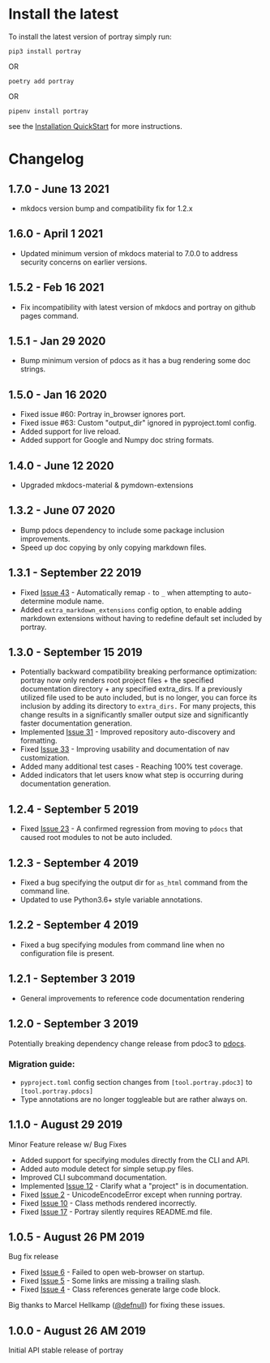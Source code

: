 Install the latest
===================

To install the latest version of portray simply run:

`pip3 install portray`

OR

`poetry add portray`

OR

`pipenv install portray`

see the [Installation QuickStart](https://timothycrosley.github.io/portray/docs/quick_start/1.-installation/) for more instructions.

Changelog
=========
## 1.7.0 - June 13 2021
- mkdocs version bump and compatibility fix for 1.2.x

## 1.6.0 - April 1 2021
- Updated minimum version of mkdocs material to 7.0.0 to address security concerns on earlier versions.

## 1.5.2 - Feb 16 2021
- Fix incompatibility with latest version of mkdocs and portray on github pages command.

## 1.5.1 - Jan 29 2020
- Bump minimum version of pdocs as it has a bug rendering some doc strings.

## 1.5.0 - Jan 16 2020
- Fixed issue #60: Portray in_browser ignores port.
- Fixed issue #63: Custom "output_dir" ignored in pyproject.toml config.
- Added support for live reload.
- Added support for Google and Numpy doc string formats.

## 1.4.0 - June 12 2020
- Upgraded mkdocs-material & pymdown-extensions

## 1.3.2 - June 07 2020
- Bump pdocs dependency to include some package inclusion improvements.
- Speed up doc copying by only copying markdown files.

## 1.3.1 - September 22 2019
- Fixed [Issue 43](https://github.com/timothycrosley/portray/issues/43) - Automatically remap `-` to `_` when attempting to auto-determine module name.
- Added `extra_markdown_extensions` config option, to enable adding markdown extensions without having to redefine default set included by portray.

## 1.3.0 - September 15 2019
- Potentially backward compatibility breaking performance optimization: portray now only renders root project files + the specified documentation directory + any specified extra_dirs.
  If a previously utilized file used to be auto included, but is no longer, you can force its inclusion by adding its directory to `extra_dirs.`
  For many projects, this change results in a significantly smaller output size and significantly faster documentation generation.
- Implemented [Issue 31](https://github.com/timothycrosley/portray/issues/31) - Improved repository auto-discovery and formatting.
- Fixed [Issue 33](https://github.com/timothycrosley/portray/issues/33) - Improving usability and documentation of nav customization.
- Added many additional test cases - Reaching 100% test coverage.
- Added indicators that let users know what step is occurring during documentation generation.

## 1.2.4 - September 5 2019
- Fixed [Issue 23](https://github.com/timothycrosley/portray/issues/23) - A confirmed regression from moving to `pdocs` that caused root modules to not be auto included.

## 1.2.3 - September 4 2019
- Fixed a bug specifying the output dir for `as_html` command from the command line.
- Updated to use Python3.6+ style variable annotations.

## 1.2.2 - September 4 2019
- Fixed a bug specifying modules from command line when no configuration file is present.

## 1.2.1 - September 3 2019
- General improvements to reference code documentation rendering

## 1.2.0 - September 3 2019
Potentially breaking dependency change release from pdoc3 to [pdocs](https://timothycrosley.github.io/pdocs/).

### Migration guide:

- `pyproject.toml` config section changes from `[tool.portray.pdoc3]` to `[tool.portray.pdocs]`
- Type annotations are no longer toggleable but are rather always on.

## 1.1.0 - August 29 2019
Minor Feature release w/ Bug Fixes

- Added support for specifying modules directly from the CLI and API.
- Added auto module detect for simple setup.py files.
- Improved CLI subcommand documentation.
- Implemented [Issue 12](https://github.com/timothycrosley/portray/issues/12) - Clarify what a "project" is in documentation.
- Fixed [Issue 2](https://github.com/timothycrosley/portray/issues/2) - UnicodeEncodeError except when running portray.
- Fixed [Issue 10](https://github.com/timothycrosley/portray/issues/10) - Class methods rendered incorrectly.
- Fixed [Issue 17](https://github.com/timothycrosley/portray/issues/17) - Portray silently requires README.md file.

## 1.0.5 - August 26 PM 2019
Bug fix release

- Fixed [Issue 6](https://github.com/timothycrosley/portray/issues/6) - Failed to open web-browser on startup.
- Fixed [Issue 5](https://github.com/timothycrosley/portray/issues/5) - Some links are missing a trailing slash.
- Fixed [Issue 4](https://github.com/timothycrosley/portray/issues/4) - Class references generate large code block.

Big thanks to Marcel Hellkamp ([@defnull](https://github.com/defnull)) for fixing these issues.

## 1.0.0 - August 26 AM 2019
Initial API stable release of portray

